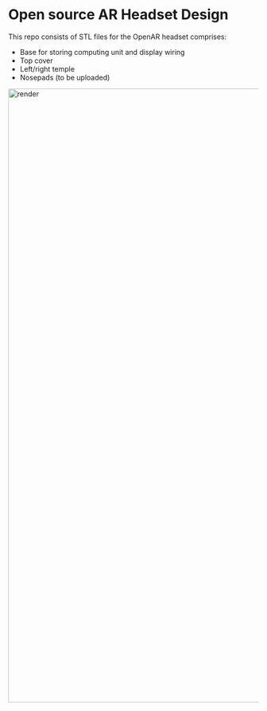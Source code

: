 # Open source AR Headset Design

This repo consists of STL files for the OpenAR headset comprises:
  - Base for storing computing unit and display wiring
  - Top cover
  - Left/right temple
  - Nosepads (to be uploaded)

<img width="1235" alt="render" src="https://user-images.githubusercontent.com/46408299/191000675-8fe5f36a-e2a6-4426-b531-789dfba75847.png">
